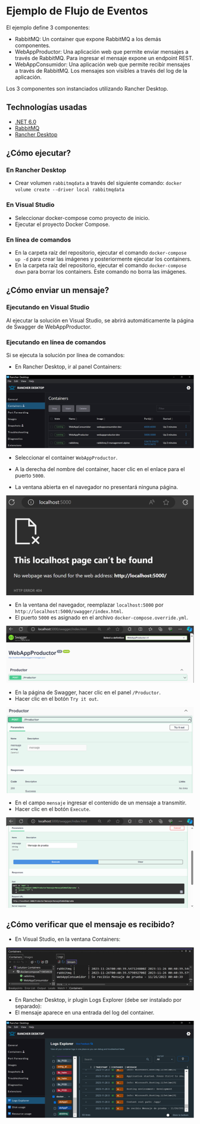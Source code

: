 # Ejemplo de Flujo de Eventos

El ejemplo define 3 componentes:

- RabbitMQ: Un container que expone RabbitMQ a los demás componentes.
- WebAppProductor: Una aplicación web que permite enviar mensajes a través de RabbitMQ. Para ingresar el mensaje expone un endpoint REST.
- WebAppConsumidor: Una aplicación web que permite recibir mensajes a través de RabbitMQ. Los mensajes son visibles a través del log de la aplicación.

Los 3 componentes son instanciados utilizando Rancher Desktop.

## Technologías usadas

- [.NET 6.0](https://dotnet.microsoft.com/)
- [RabbitMQ](https://www.rabbitmq.com/)
- [Rancher Desktop](https://rancherdesktop.io/)

## ¿Cómo ejecutar?

### En Rancher Desktop

- Crear volumen `rabbitmqdata` a través del siguiente comando: `docker volume create --driver local rabbitmqdata`

### En Visual Studio

- Seleccionar docker-compose como proyecto de inicio.
- Ejecutar el proyecto Docker Compose.

### En línea de comandos

- En la carpeta raíz del repositorio, ejecutar el comando `docker-compose up -d` para crear las imágenes y posteriormente ejecutar los containers.
- En la carpeta raíz del repositorio, ejecutar el comando `docker-compose down` para borrar los containers. Este comando no borra las imágenes.

## ¿Cómo enviar un mensaje?

### Ejecutando en Visual Studio

Al ejecutar la solución en Visual Studio, se abrirá automáticamente la página de Swagger de WebAppProductor.

### Ejecutando en línea de comandos

Si se ejecuta la solución por línea de comandos:

- En Rancher Desktop, ir al panel Containers:

![Containers](screenshot-containers.png)
- Seleccionar el container `WebAppProductor`.
- A la derecha del nombre del container, hacer clic en el enlace para el puerto `5000`.

- La ventana abierta en el navegador no presentará ninguna página.

![WebAppProductorSwagger1](screenshot-webappproductor-swagger-1.png)
- En la ventana del navegador, reemplazar `localhost:5000` por `http://localhost:5000/swagger/index.html`.
- El puerto `5000` es asignado en el archivo `docker-compose.override.yml`.

![WebAppProductorSwagger2](screenshot-webappproductor-swagger-2.png)

- En la página de Swagger, hacer clic en el panel `/Productor`.
- Hacer clic en el botón `Try it out`.

![WebAppProductorSwagger3](screenshot-webappproductor-swagger-3.png)

- En el campo `mensaje` ingresar el contenido de un mensaje a transmitir.
- Hacer clic en el botón `Execute`.

![WebAppProductorSwagger4](screenshot-webappproductor-swagger-4.png)

## ¿Cómo verificar que el mensaje es recibido?

- En Visual Studio, en la ventana Containers:

![WebAppConsumidorLogs](screenshot-webappconsumidor-logs-1.png)

- En Rancher Desktop, ir plugin Logs Explorer (debe ser instalado por separado):
- El mensaje aparece en una entrada del log del container.

![WebAppConsumidorLogs](screenshot-webappconsumidor-logs-2.png)
